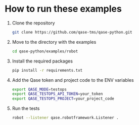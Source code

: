 # How to run these examples

1. Clone the repository

    ```bash
    git clone https://github.com/qase-tms/qase-python.git
    ```

2. Move to the directory with the examples

    ```bash
    cd qase-python/examples/robot
    ```

3. Install the required packages

    ```bash
    pip install -r requirements.txt
    ```

4. Add the Qase token and project code to the ENV variables

    ```bash
    export QASE_MODE=testops
    export QASE_TESTOPS_API_TOKEN=your_token
    export QASE_TESTOPS_PROJECT=your_project_code
    ```

5. Run the tests

    ```bash
    robot --listener qase.robotframework.Listener .
    ```

